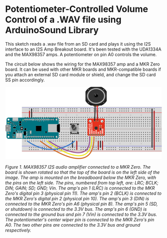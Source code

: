 # Potentiometer-Controlled Volume Control of a .WAV file using ArduinoSound Library

This sketch reads a .wav file from an SD card and plays it using the I2S interface to an I2S Amp Breakout board. It's been tested with the UDA1334A and the MAX98357 amps. A potentiometer on pin A0 controls the volume.

The circuit below shows the wiring for the MAX98357 amp and a MKR Zero board. It can be used with other MKR boards and MKR-compatible boards if you attach an external SD card module or shield, and change the SD card SS pin accordingly.


![Figure 1. MAX98357 I2S audio amplifier and a potentiometer connected to a MKR Zero.](../../docs/img/I2S_amp_circuit_MAX98357_potentiometer_bb.png)

*Figure 1. MAX98357 I2S audio amplifier connected to a MKR Zero. The board is shown rotated so that the top of the board is on the left side of the image. The amp is mounted on the breadboard below the MKR Zero, with the pins on the left side. The pins, numbered from top left, are: LRC; BCLK; DIN; GAIN; SD; GND; Vin.  The amp's pin 1 (LRC) is connected to the MKR Zero's digital pin 3 (physical pin 11). The amp's pin 2 (BCLK) is connected to the MKR Zero's digital pin 2 (physical pin 10). The amp's pin 3 (DIN) is connected to the MKR Zero's pin A6 (physical pin 8). The amp's pin 5 (SD, or shutdown) is connected to the 3.3V bus. The amp's pin 6 (GND) is connected to the ground bus and pin 7 (Vin) is connected to the 3.3V  bus. The potentiometer's center wiper pin is connected to the MKR Zero's pin A0. The two other pins are connected to the 3.3V bus and ground respectively.* 

